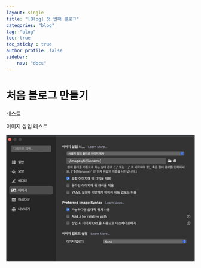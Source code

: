 ```yaml
---
layout: single
title: "[Blog] 첫 번째 블로그"
categories: "blog"
tag: "blog"
toc: true
toc_sticky : true
author_profile: false
sidebar:
    nav: "docs"
---
```


# 처음 블로그 만들기
테스트

이미지 삽입 테스트

![image-20230305175516165](../images/2023-03-05-first_blog/image-20230305175516165.png)

